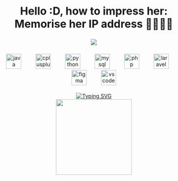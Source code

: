<h1 align="center">Hello :D, how to impress her: <br>Memorise her IP address 👨🏻‍💻👾</h1>

###

<div align="center">
  <img src="https://visitor-badge.laobi.icu/badge?page_id=ker-mari.ker-mari&left_text=traveler"  />
</div>

###

<div align="center">
  <img src="https://cdn.jsdelivr.net/gh/devicons/devicon/icons/java/java-original.svg" height="40" alt="java logo"  />
  <img width="30" />
  <img src="https://cdn.jsdelivr.net/gh/devicons/devicon/icons/cplusplus/cplusplus-original.svg" height="40" alt="cplusplus logo"  />
  <img width="30" />
  <img src="https://cdn.jsdelivr.net/gh/devicons/devicon/icons/python/python-original.svg" height="40" alt="python logo"  />
  <img width="30" />
  <img src="https://cdn.jsdelivr.net/gh/devicons/devicon/icons/mysql/mysql-original.svg" height="40" alt="mysql logo"  />
  <img width="30" />
  <img src="https://cdn.jsdelivr.net/gh/devicons/devicon/icons/php/php-original.svg" height="40" alt="php logo"  />
  <img width="30" />
  <img src="https://cdn.jsdelivr.net/gh/devicons/devicon/icons/laravel/laravel-original.svg" height="40" alt="laravel logo"  />
  <img width="30" />
  <img src="https://cdn.jsdelivr.net/gh/devicons/devicon/icons/figma/figma-original.svg" height="40" alt="figma logo"  />
  <img width="30" />
  <img src="https://cdn.jsdelivr.net/gh/devicons/devicon/icons/vscode/vscode-original.svg" height="40" alt="vscode logo"  />
</div>

<br>
<div align="center">
 <a href="https://git.io/typing-svg"><img src="https://readme-typing-svg.demolab.com?font=Fira+Code&size=15&pause=1000&center=true&vCenter=true&width=435&lines=UI+that+kers%2C+UX+that+connects.;Every+pixel+matters." alt="Typing SVG" /></a>
</div>

<!--
<div align="center">
  <img src="https://github-readme-stats.vercel.app/api?username=ker-mari&hide_title=false&hide_rank=false&show_icons=true&include_all_commits=true&count_private=true&disable_animations=false&theme=dracula&locale=en&hide_border=false&order=1" height="150" alt="stats graph"  />
  <img src="https://github-readme-stats.vercel.app/api/top-langs?username=ker-mari&locale=en&hide_title=false&layout=compact&card_width=320&langs_count=5&theme=dracula&hide_border=false&order=2" height="150" alt="languages graph"  />
</div>
-->


<div align="center">
  <img height="200" src="https://media.giphy.com/media/v1.Y2lkPTc5MGI3NjExZGY2YmJ3Yjg3eXRvc2MzZGpsemw3MXhkc3BxajM4cW1rMWNlMGFiaiZlcD12MV9naWZzX3NlYXJjaCZjdD1n/dISk854tQqGKHFm88e/giphy.gif"  />
</div>

###
